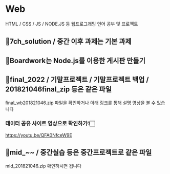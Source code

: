 # Web
HTML / CSS / JS / NODE.JS 등 웹프로그래밍 언어 공부 및 프로젝트 

## 🐾7ch_solution / 중간 이후 과제는 기본 과제
## 🐾Boardwork는 Node.js를 이용한 게시판 만들기
## 🐾final_2022 / 기말프로젝트 / 기말프로젝트 백업 / 201821046final_zip 등은 같은 파일
final_wb201821046.zip 파일을 확인하거나 아래 링크를 통해 설명 영상을 볼 수 있습니다
### 데이터 공유 사이트 영상으로 확인하기👇🏻
https://youtu.be/QFA0NfceW9E
## 🐾mid_~~ / 중간실습 등은 중간프로젝트로 같은 파일
mid_201821046.zip 확인하시면 됩니다

